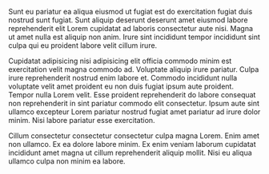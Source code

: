 Sunt eu pariatur ea aliqua eiusmod ut fugiat est do exercitation fugiat duis nostrud sunt fugiat. Sunt aliquip deserunt deserunt amet eiusmod labore reprehenderit elit Lorem cupidatat ad laboris consectetur aute nisi. Magna ut amet nulla est aliquip non anim. Irure sint incididunt tempor incididunt sint culpa qui eu proident labore velit cillum irure.

Cupidatat adipisicing nisi adipisicing elit officia commodo minim est exercitation velit magna commodo ad. Voluptate aliquip irure pariatur. Culpa irure reprehenderit nostrud enim labore et. Commodo incididunt nulla voluptate velit amet proident eu non duis fugiat ipsum aute proident. Tempor nulla Lorem velit. Esse proident reprehenderit do labore consequat non reprehenderit in sint pariatur commodo elit consectetur. Ipsum aute sint ullamco excepteur Lorem pariatur nostrud fugiat amet pariatur ad irure dolor minim. Nisi labore pariatur esse exercitation.

Cillum consectetur consectetur consectetur culpa magna Lorem. Enim amet non ullamco. Ex ea dolore labore minim. Ex enim veniam laborum cupidatat incididunt amet magna ut cillum reprehenderit aliquip mollit. Nisi eu aliqua ullamco culpa non minim ea labore.